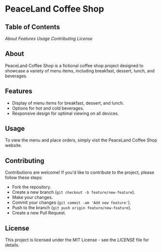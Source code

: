 # PeaceLand Coffee Shop

## Table of Contents
*About*
*Features*
*Usage*
*Contributing*
*License*

## About
PeaceLand Coffee Shop is a fictional coffee shop project designed to showcase a variety of menu items, including breakfast, dessert, lunch, and beverages.

## Features
- Display of menu items for breakfast, dessert, and lunch.
- Options for hot and cold beverages.
- Responsive design for optimal viewing on all devices.

## Usage
To view the menu and place orders, simply visit the PeaceLand Coffee Shop website.

## Contributing
Contributions are welcome! If you'd like to contribute to the project, please follow these steps:

- Fork the repository.
- Create a new branch (`git checkout -b feature/new-feature`).
- Make your changes.
- Commit your changes (`git commit -am 'Add new feature'`).
- Push to the branch (`git push origin feature/new-feature`).
- Create a new Pull Request.

## License
This project is licensed under the MIT License - see the *LICENSE* file for details.

